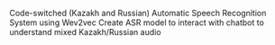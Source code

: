 Code-switched (Kazakh and Russian) Automatic Speech Recognition System using Wev2vec
Create ASR model to interact with chatbot to understand mixed Kazakh/Russian audio

